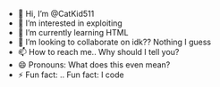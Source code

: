 - 👋 Hi, I’m @CatKid511
- 👀 I’m interested in exploiting
- 🌱 I’m currently learning HTML
- 💞️ I’m looking to collaborate on idk?? Nothing I guess
- 📫 How to reach me.. Why should I tell you?
- 😄 Pronouns: What does this even mean?
- ⚡ Fun fact: .. Fun fact: I code

<!---
CatKid511/CatKid511 is a ✨ special ✨ repository because its `README.md` (this file) appears on your GitHub profile.
You can click the Preview link to take a look at your changes.
--->
